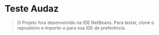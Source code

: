 # Teste Audaz
> O Projeto fora desenvolvido na IDE NetBeans. Para testar, clone o repositório e importe-o para sua IDE de preferência.
